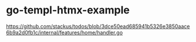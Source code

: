 # go-templ-htmx-example

https://github.com/stackus/todos/blob/3dce50ead685941b5326e3850aace6b9a2d0fb1c/internal/features/home/handler.go